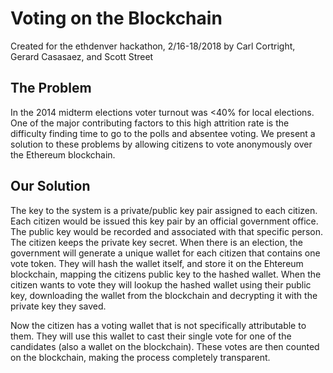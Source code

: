 # Voting on the Blockchain

Created for the ethdenver hackathon, 2/16-18/2018 by Carl Cortright, Gerard Casasaez, and Scott Street

## The Problem 

In the 2014 midterm elections voter turnout was <40% for local elections. One of the major contributing factors to this high attrition rate is the difficulty finding time to go to the polls and absentee voting. We present a solution to these problems by allowing citizens to vote anonymously over the Ethereum blockchain. 

## Our Solution

The key to the system is a private/public key pair assigned to each citizen. Each citizen would be issued this key pair by an official government office. The public key would be recorded and associated with that specific person. The citizen keeps the private key secret. When there is an election, the government will generate a unique wallet for each citizen that contains one vote token. They will hash the wallet itself, and store it on the Ehtereum blockchain, mapping the citizens public key to the hashed wallet. When the citizen wants to vote they will lookup the hashed wallet using their public key, downloading the wallet from the blockchain and decrypting it with the private key they saved. 

Now the citizen has a voting wallet that is not specifically attributable to them. They will use this wallet to cast their single vote for one of the candidates (also a wallet on the blockchain). These votes are then counted on the blockchain, making the process completely transparent. 
